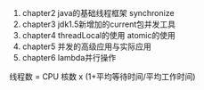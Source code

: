 1. chapter2 java的基础线程框架 synchronize
2. chapter3 jdk1.5新增加的current包并发工具
3. chapter4 threadLocal的使用 atomic的使用
4. chapter5 并发的高级应用与实际应用
5. chapter6 lambda并行操作


线程数 = CPU 核数 x (1+平均等待时间/平均工作时间)